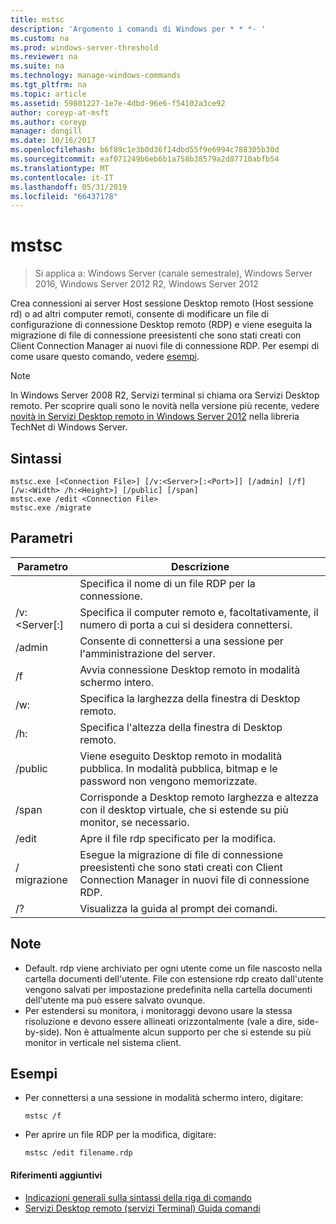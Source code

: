 ```yaml
---
title: mstsc
description: 'Argomento i comandi di Windows per * * *- '
ms.custom: na
ms.prod: windows-server-threshold
ms.reviewer: na
ms.suite: na
ms.technology: manage-windows-commands
ms.tgt_pltfrm: na
ms.topic: article
ms.assetid: 59801227-1e7e-4dbd-96e6-f54102a3ce92
author: coreyp-at-msft
ms.author: coreyp
manager: dongill
ms.date: 10/16/2017
ms.openlocfilehash: b6f89c1e3b0d36f14dbd55f9e6994c788305b30d
ms.sourcegitcommit: eaf071249b6eb6b1a758b38579a2d87710abfb54
ms.translationtype: MT
ms.contentlocale: it-IT
ms.lasthandoff: 05/31/2019
ms.locfileid: "66437178"
---
```

# <a name="mstsc"></a>mstsc

>Si applica a: Windows Server (canale semestrale), Windows Server 2016, Windows Server 2012 R2, Windows Server 2012

Crea connessioni ai server Host sessione Desktop remoto (Host sessione rd) o ad altri computer remoti, consente di modificare un file di configurazione di connessione Desktop remoto (RDP) e viene eseguita la migrazione di file di connessione preesistenti che sono stati creati con Client Connection Manager ai nuovi file di connessione RDP.
Per esempi di come usare questo comando, vedere [esempi](#BKMK_examples).
> [!NOTE]
> In Windows Server 2008 R2, Servizi terminal si chiama ora Servizi Desktop remoto. Per scoprire quali sono le novità nella versione più recente, vedere [novità in Servizi Desktop remoto in Windows Server 2012](https://technet.microsoft.com/library/hh831527) nella libreria TechNet di Windows Server.

## <a name="syntax"></a>Sintassi
```
mstsc.exe [<Connection File>] [/v:<Server>[:<Port>]] [/admin] [/f] [/w:<Width> /h:<Height>] [/public] [/span]
mstsc.exe /edit <Connection File>
mstsc.exe /migrate
```

## <a name="parameters"></a>Parametri

|        Parametro        |                                                         Descrizione                                                         |
|-------------------------|-----------------------------------------------------------------------------------------------------------------------------|
|    <Connection File>    |                                   Specifica il nome di un file RDP per la connessione.                                    |
|   /v:<Server[:<Port>]   |                Specifica il computer remoto e, facoltativamente, il numero di porta a cui si desidera connettersi.                 |
|         /admin          |                                   Consente di connettersi a una sessione per l'amministrazione del server.                                   |
|           /f            |                                    Avvia connessione Desktop remoto in modalità schermo intero.                                    |
|       /w:<Width>        |                                      Specifica la larghezza della finestra di Desktop remoto.                                      |
|       /h:<Height>       |                                     Specifica l'altezza della finestra di Desktop remoto.                                      |
|         /public         |                  Viene eseguito Desktop remoto in modalità pubblica. In modalità pubblica, bitmap e le password non vengono memorizzate.                  |
|          /span          | Corrisponde a Desktop remoto larghezza e altezza con il desktop virtuale, che si estende su più monitor, se necessario. |
| /edit <Connection File> |                                         Apre il file rdp specificato per la modifica.                                          |
|        / migrazione         |       Esegue la migrazione di file di connessione preesistenti che sono stati creati con Client Connection Manager in nuovi file di connessione RDP.       |
|           /?            |                                            Visualizza la guida al prompt dei comandi.                                             |

## <a name="remarks"></a>Note
-   Default. rdp viene archiviato per ogni utente come un file nascosto nella cartella documenti dell'utente. File con estensione rdp creato dall'utente vengono salvati per impostazione predefinita nella cartella documenti dell'utente ma può essere salvato ovunque.
-   Per estendersi su monitora, i monitoraggi devono usare la stessa risoluzione e devono essere allineati orizzontalmente (vale a dire, side-by-side). Non è attualmente alcun supporto per che si estende su più monitor in verticale nel sistema client.

## <a name="BKMK_examples"></a>Esempi
-   Per connettersi a una sessione in modalità schermo intero, digitare:
    ```
    mstsc /f
    ```
-   Per aprire un file RDP per la modifica, digitare:
    ```
    mstsc /edit filename.rdp
    ```

#### <a name="additional-references"></a>Riferimenti aggiuntivi
-   [Indicazioni generali sulla sintassi della riga di comando](command-line-syntax-key.md)
-   [Servizi Desktop remoto &#40;servizi Terminal&#41; Guida comandi](remote-desktop-services-terminal-services-command-reference.md)
